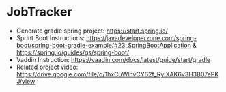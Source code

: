 # JobTracker
* Generate gradle spring project: https://start.spring.io/
* Sprint Boot Instructions: https://javadeveloperzone.com/spring-boot/spring-boot-gradle-example/#23_SpringBootApplication & https://spring.io/guides/gs/spring-boot/
* Vaddin Instruction: https://vaadin.com/docs/latest/guide/start/gradle
* Related project video: https://drive.google.com/file/d/1hxCuWlhvCY62f_RylXAK6v3H3B07ePKJ/view